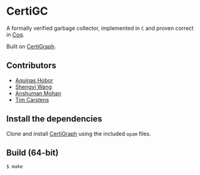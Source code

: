 # CertiGC

A formally verified garbage collector, implemented in `C` and proven correct in [Coq](https://coq.inria.fr/).

Built on [CertiGraph](https://github.com/Salamari/CertiGraph/).

## Contributors

* [Aquinas Hobor](https://github.com/Salamari/)
* [Shengyi Wang](https://github.com/txyyss/)
* [Anshuman Mohan](https://github.com/anshumanmohan/)
* [Tim Carstens](https://github.com/intoverflow/)

## Install the dependencies

Clone and install [CertiGraph](https://github.com/Salamari/CertiGraph/) using the included `opam` files.

## Build (64-bit)

```console
$ make
```
